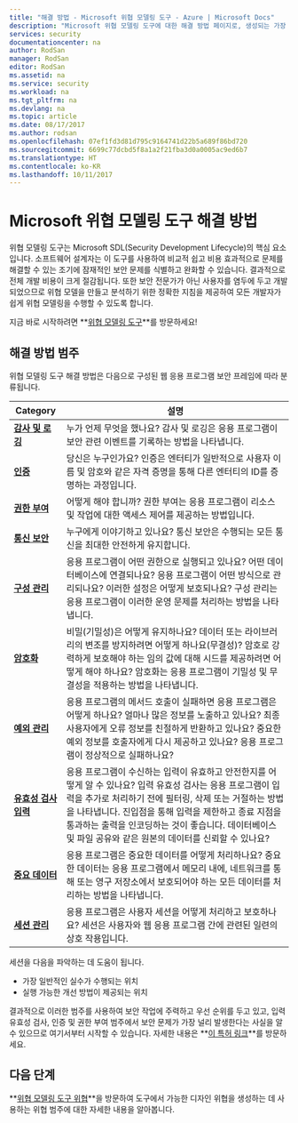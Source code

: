 ```yaml
---
title: "해결 방법 - Microsoft 위협 모델링 도구 - Azure | Microsoft Docs"
description: "Microsoft 위협 모델링 도구에 대한 해결 방법 페이지로, 생성되는 가장 큰 노출 위협에 대한 가능한 해결 방법을 강조 표시합니다."
services: security
documentationcenter: na
author: RodSan
manager: RodSan
editor: RodSan
ms.assetid: na
ms.service: security
ms.workload: na
ms.tgt_pltfrm: na
ms.devlang: na
ms.topic: article
ms.date: 08/17/2017
ms.author: rodsan
ms.openlocfilehash: 07ef1fd3d81d795c9164741d22b5a689f86bd720
ms.sourcegitcommit: 6699c77dcbd5f8a1a2f21fba3d0a0005ac9ed6b7
ms.translationtype: HT
ms.contentlocale: ko-KR
ms.lasthandoff: 10/11/2017
---
```

# <a name="microsoft-threat-modeling-tool-mitigations"></a>Microsoft 위협 모델링 도구 해결 방법

위협 모델링 도구는 Microsoft SDL(Security Development Lifecycle)의 핵심 요소입니다. 소프트웨어 설계자는 이 도구를 사용하여 비교적 쉽고 비용 효과적으로 문제를 해결할 수 있는 조기에 잠재적인 보안 문제를 식별하고 완화할 수 있습니다. 결과적으로 전체 개발 비용이 크게 절감됩니다. 또한 보안 전문가가 아닌 사용자를 염두에 두고 개발되었으므로 위협 모델을 만들고 분석하기 위한 정확한 지침을 제공하여 모든 개발자가 쉽게 위협 모델링을 수행할 수 있도록 합니다.

지금 바로 시작하려면 **[위협 모델링 도구](./azure-security-threat-modeling-tool.md)**를 방문하세요!

## <a name="mitigation-categories"></a>해결 방법 범주

위협 모델링 도구 해결 방법은 다음으로 구성된 웹 응용 프로그램 보안 프레임에 따라 분류됩니다.

| Category | 설명 |
| -------- | ----------- |
| **[감사 및 로깅](./azure-security-threat-modeling-tool-auditing-and-logging.md)** | 누가 언제 무엇을 했나요? 감사 및 로깅은 응용 프로그램이 보안 관련 이벤트를 기록하는 방법을 나타냅니다. |
| **[인증](./azure-security-threat-modeling-tool-authentication.md)** | 당신은 누구인가요? 인증은 엔터티가 일반적으로 사용자 이름 및 암호와 같은 자격 증명을 통해 다른 엔터티의 ID를 증명하는 과정입니다. |
| **[권한 부여](./azure-security-threat-modeling-tool-authorization.md)** | 어떻게 해야 합니까? 권한 부여는 응용 프로그램이 리소스 및 작업에 대한 액세스 제어를 제공하는 방법입니다. |
| **[통신 보안](./azure-security-threat-modeling-tool-communication-security.md)** | 누구에게 이야기하고 있나요? 통신 보안은 수행되는 모든 통신을 최대한 안전하게 유지합니다. |
| **[구성 관리](./azure-security-threat-modeling-tool-configuration-management.md)** | 응용 프로그램이 어떤 권한으로 실행되고 있나요? 어떤 데이터베이스에 연결되나요? 응용 프로그램이 어떤 방식으로 관리되나요? 이러한 설정은 어떻게 보호되나요? 구성 관리는 응용 프로그램이 이러한 운영 문제를 처리하는 방법을 나타냅니다. |
| **[암호화](./azure-security-threat-modeling-tool-cryptography.md)** | 비밀(기밀성)은 어떻게 유지하나요? 데이터 또는 라이브러리의 변조를 방지하려면 어떻게 하나요(무결성)? 암호로 강력하게 보호해야 하는 임의 값에 대해 시드를 제공하려면 어떻게 해야 하나요? 암호화는 응용 프로그램이 기밀성 및 무결성을 적용하는 방법을 나타냅니다. |
| **[예외 관리](./azure-security-threat-modeling-tool-exception-management.md)** | 응용 프로그램의 메서드 호출이 실패하면 응용 프로그램은 어떻게 하나요? 얼마나 많은 정보를 노출하고 있나요? 최종 사용자에게 오류 정보를 친절하게 반환하고 있나요? 중요한 예외 정보를 호출자에게 다시 제공하고 있나요? 응용 프로그램이 정상적으로 실패하나요? |
| **[유효성 검사 입력](./azure-security-threat-modeling-tool-input-validation.md)** | 응용 프로그램이 수신하는 입력이 유효하고 안전한지를 어떻게 알 수 있나요? 입력 유효성 검사는 응용 프로그램이 입력을 추가로 처리하기 전에 필터링, 삭제 또는 거절하는 방법을 나타냅니다. 진입점을 통해 입력을 제한하고 종료 지점을 통과하는 출력을 인코딩하는 것이 좋습니다. 데이터베이스 및 파일 공유와 같은 원본의 데이터를 신뢰할 수 있나요? |
| **[중요 데이터](./azure-security-threat-modeling-tool-sensitive-data.md)** | 응용 프로그램은 중요한 데이터를 어떻게 처리하나요? 중요한 데이터는 응용 프로그램에서 메모리 내에, 네트워크를 통해 또는 영구 저장소에서 보호되어야 하는 모든 데이터를 처리하는 방법을 나타냅니다. |
| **[세션 관리](./azure-security-threat-modeling-tool-session-management.md)** | 응용 프로그램은 사용자 세션을 어떻게 처리하고 보호하나요? 세션은 사용자와 웹 응용 프로그램 간에 관련된 일련의 상호 작용입니다. |

세션을 다음을 파악하는 데 도움이 됩니다.

* 가장 일반적인 실수가 수행되는 위치
* 실행 가능한 개선 방법이 제공되는 위치

결과적으로 이러한 범주를 사용하여 보안 작업에 주력하고 우선 순위를 두고 있고, 입력 유효성 검사, 인증 및 권한 부여 범주에서 보안 문제가 가장 널리 발생한다는 사실을 알 수 있으므로 여기서부터 시작할 수 있습니다. 자세한 내용은 **[이 특허 링크](https://www.google.com/patents/US7818788)**를 방문하세요.

## <a name="next-steps"></a>다음 단계

**[위협 모델링 도구 위협](./azure-security-threat-modeling-tool-threats.md)**을 방문하여 도구에서 가능한 디자인 위협을 생성하는 데 사용하는 위협 범주에 대한 자세한 내용을 알아봅니다.
